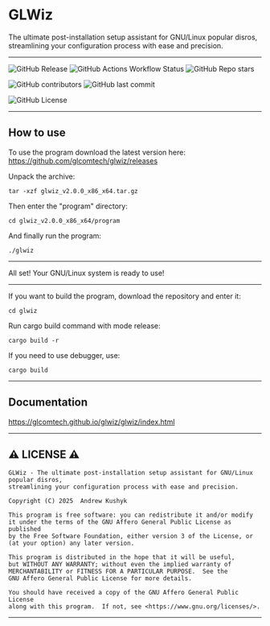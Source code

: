 # GLWiz

The ultimate post-installation setup assistant for GNU/Linux popular disros, streamlining your configuration process with ease and precision.

---

![GitHub Release](https://img.shields.io/github/v/release/glcomtech/glwiz?style=flat-square&logo=github)
![GitHub Actions Workflow Status](https://img.shields.io/github/actions/workflow/status/glcomtech/glwiz/rust.yml?style=flat-square&logo=github)
![GitHub Repo stars](https://img.shields.io/github/stars/glcomtech/glwiz?style=flat-square&logo=github)

![GitHub contributors](https://img.shields.io/github/contributors/glcomtech/glwiz?style=flat-square&logo=github) ![GitHub last commit](https://img.shields.io/github/last-commit/glcomtech/glwiz?style=flat-square&logo=github)

![GitHub License](https://img.shields.io/github/license/glcomtech/glwiz?style=flat-square&logo=github)

---

## How to use

To use the program download the latest version here: https://github.com/glcomtech/glwiz/releases

Unpack the archive:
```
tar -xzf glwiz_v2.0.0_x86_x64.tar.gz
```
Then enter the "program" directory:
```
cd glwiz_v2.0.0_x86_x64/program
```
And finally run the program:
```
./glwiz
```

---

All set! Your GNU/Linux system is ready to use!

---

If you want to build the program, download the repository and enter it:
```
cd glwiz
```
Run cargo build command with mode release:
```
cargo build -r
```
If you need to use debugger, use:
```
cargo build
```

---

## Documentation
https://glcomtech.github.io/glwiz/glwiz/index.html

---

## ⚠️ LICENSE ⚠️
    GLWiz - The ultimate post-installation setup assistant for GNU/Linux popular disros,
    streamlining your configuration process with ease and precision.
    
    Copyright (C) 2025  Andrew Kushyk

    This program is free software: you can redistribute it and/or modify
    it under the terms of the GNU Affero General Public License as published
    by the Free Software Foundation, either version 3 of the License, or
    (at your option) any later version.

    This program is distributed in the hope that it will be useful,
    but WITHOUT ANY WARRANTY; without even the implied warranty of
    MERCHANTABILITY or FITNESS FOR A PARTICULAR PURPOSE.  See the
    GNU Affero General Public License for more details.

    You should have received a copy of the GNU Affero General Public License
    along with this program.  If not, see <https://www.gnu.org/licenses/>.
---
